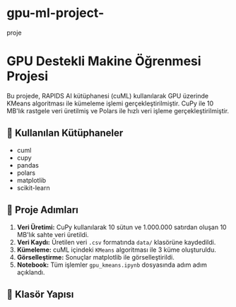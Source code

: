 # gpu-ml-project-
proje
# GPU Destekli Makine Öğrenmesi Projesi

Bu projede, RAPIDS AI kütüphanesi (cuML) kullanılarak GPU üzerinde KMeans algoritması ile kümeleme işlemi gerçekleştirilmiştir. CuPy ile 10 MB'lık rastgele veri üretilmiş ve Polars ile hızlı veri işleme gerçekleştirilmiştir.

## 🚀 Kullanılan Kütüphaneler

- cuml
- cupy
- pandas
- polars
- matplotlib
- scikit-learn

## 🧠 Proje Adımları

1. **Veri Üretimi:** CuPy kullanılarak 10 sütun ve 1.000.000 satırdan oluşan 10 MB'lık sahte veri üretildi.
2. **Veri Kaydı:** Üretilen veri `.csv` formatında `data/` klasörüne kaydedildi.
3. **Kümeleme:** cuML içindeki `KMeans` algoritması ile 3 küme oluşturuldu.
4. **Görselleştirme:** Sonuçlar matplotlib ile görselleştirildi.
5. **Notebook:** Tüm işlemler `gpu_kmeans.ipynb` dosyasında adım adım açıklandı.

## 📁 Klasör Yapısı

